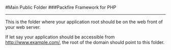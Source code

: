 #Main Public Folder
###Packfire Framework for PHP

___

This is the folder where your application root should be on the web front of your web server. 

If let say your application should be accessible from http://www.example.com/, the root of the domain should point to this folder.